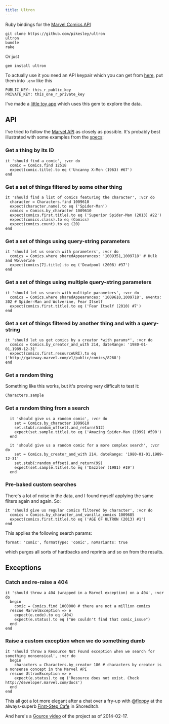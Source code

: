 ```yaml
---
title: Ultron
---
```


Ruby bindings for the [Marvel Comics API](http://developer.marvel.com/)

    git clone https://github.com/pikesley/ultron
    ultron
    bundle
    rake

Or just

    gem install ultron

To actually use it you need an API keypair which you can get from [here](https://developer.marvel.com/signup), put them into `.env` like this

    PUBLIC_KEY: this_r_public_key
    PRIVATE_KEY: this_one_r_private_key

I've made a [little toy app](https://github.com/pikesley/powerman) which uses this gem to explore the data.

## API

I've tried to follow the [Marvel API](http://developer.marvel.com/docs#!/public/) as closely as possible. It's probably best illustrated with some examples from the [specs](https://github.com/pikesley/ultron/tree/master/spec/ultron):

### Get a thing by its ID

    it 'should find a comic', :vcr do
      comic = Comics.find 12518
      expect(comic.title).to eq ('Uncanny X-Men (1963) #67')
    end

### Get a set of things filtered by some other thing

    it 'should find a list of comics featuring the character', :vcr do
      character = Characters.find 1009610
      expect(character.name).to eq ('Spider-Man')
      comics = Comics.by_character 1009610
      expect(comics.first.title).to eq ('Superior Spider-Man (2013) #22')
      expect(comics.class).to eq (Comics)
      expect(comics.count).to eq (20)
    end

### Get a set of things using query-string parameters

    it 'should let us search with parameters', :vcr do
      comics = Comics.where sharedAppearances: '1009351,1009718' # Hulk and Wolverine
      expect(comics[7].title).to eq ('Deadpool (2008) #37')
    end

### Get a set of things using multiple query-string parameters

    it 'should let us search with multiple parameters', :vcr do
      comics = Comics.where sharedAppearances: '1009610,1009718', events: 302 # Spider-Man and Wolverine, Fear Itself
      expect(comics.first.title).to eq ('Fear Itself (2010) #7')
    end

### Get a set of things filtered by another thing and with a query-string

    it 'should let us get comics by a creator *with params*', :vcr do
      comics = Comics.by_creator_and_with 214, dateRange: '1980-01-01,1989-12-31'
      expect(comics.first.resourceURI).to eq ('http://gateway.marvel.com/v1/public/comics/8268')
    end

### Get a random thing

Something like this works, but it's proving very difficult to test it:

    Characters.sample

### Get a random thing from a search

      it 'should give us a random comic', :vcr do
        set = Comics.by_character 1009610
        set.stub(:random_offset).and_return(512)
        expect(set.sample.title).to eq ('Amazing Spider-Man (1999) #590')
      end

      it 'should give us a random comic for a more complex search', :vcr do
        set = Comics.by_creator_and_with 214, dateRange: '1980-01-01,1989-12-31'
        set.stub(:random_offset).and_return(99)
        expect(set.sample.title).to eq ('Dazzler (1981) #19')
      end

### Pre-baked custom searches

There's a lot of noise in the data, and I found myself applying the same filters again and again. So:

    it 'should give us regular comics filtered by character', :vcr do
      comics = Comics.by_character_and_vanilla_comics 1009685
      expect(comics.first.title).to eq ('AGE OF ULTRON (2013) #1')
    end

This applies the following search params:

    format: 'comic', formatType: 'comic', noVariants: true

which purges all sorts of hardbacks and reprints and so on from the results.

## Exceptions

### Catch and re-raise a 404

    it 'should throw a 404 (wrapped in a Marvel exception) on a 404', :vcr do
      begin
        comic = Comics.find 1000000 # there are not a million comics
      rescue MarvelException => e
        expect(e.code).to eq (404)
        expect(e.status).to eq ("We couldn't find that comic_issue")
      end
    end

### Raise a custom exception when we do something dumb

    it 'should throw a Resource Not Found exception when we search for something nonsensical', :vcr do
      begin
        characters = Characters.by_creator 186 # characters by creator is a nonsense concept in the Marvel API
      rescue UltronException => e
        expect(e.status).to eq ('Resource does not exist. Check http://developer.marvel.com/docs')
      end
    end

This all got a lot more elegant after a chat over a fry-up with [@floppy](http://github.com/floppy) at the always-superb [First-Step Cafe](https://plus.google.com/100027883675109761806/about?gl=uk&hl=en) in Shoreditch.

And here's a [Gource video](https://vimeo.com/86940385) of the project as of 2014-02-17.
